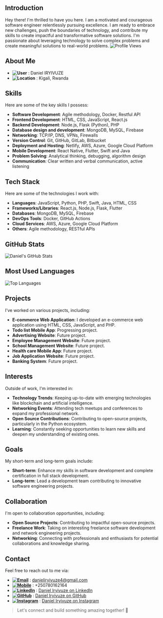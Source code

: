 ## Introduction
Hey there! I'm thrilled to have you here. I am a motivated and courageous software engineer relentlessly pursuing excellence. I am ready to embrace new challenges, push the boundaries of technology, and contribute my skills to create impactful and transformative software solutions. I'm passionate about leveraging technology to solve complex problems and create meaningful solutions to real-world problems.
![Profile Views](https://komarev.com/ghpvc/?username=Daniel-IRYIVUZE&color=blue)
## About Me
- **![User](https://img.shields.io/badge/User-000000?style=flat-square&logo=user&logoColor=white)** : Daniel IRYIVUZE
- **![Location](https://img.shields.io/badge/Location-000000?style=flat-square&logo=google-maps&logoColor=white)** : Kigali, Rwanda

## Skills
Here are some of the key skills I possess:

- **Software Development**: Agile methodology, Docker, Restful API
- **Frontend Development**: HTML, CSS, JavaScript, React.js
- **Backend Development**: Node.js, Flask (Python), PHP
- **Database design and development**: MongoDB, MySQL, Firebase
- **Networking**: TCP/IP, DNS, VPNs, Firewalls
- **Version Control**: Git, GitHub, GitLab, Bitbucket
- **Deployment and Hosting**: Netlify, AWS, Azure, Google Cloud Platform
- **Mobile Development**: React Native, Flutter, Swift and Java
- **Problem Solving**: Analytical thinking, debugging, algorithm design
- **Communication**: Clear written and verbal communication, active listening

## Tech Stack
Here are some of the technologies I work with:

- **Languages**: JavaScript, Python, PHP, Swift, Java, HTML, CSS
- **Frameworks/Libraries**: React.js, Node.js, Flask, Flutter
- **Databases**: MongoDB, MySQL, Firebase
- **DevOps Tools**: Docker, GitHub Actions
- **Cloud Services**: AWS, Azure, Google Cloud Platform
- **Others**: Agile methodology, RESTful APIs

## GitHub Stats
![Daniel's GitHub Stats](https://github-readme-stats.vercel.app/api?username=Daniel-IRYIVUZE&show_icons=true&theme=light)

## Most Used Languages
![Top Languages](https://github-readme-stats.vercel.app/api/top-langs/?username=Daniel-IRYIVUZE&layout=compact&theme=light)

## Projects
I've worked on various projects, including:
- **E-commerce Web Application**: I developed an e-commerce web application using HTML, CSS, JavaScript, and PHP.
- **Todo list Mobile App**: Progressing project.
- **Advertising Website**: Future project.
- **Employee Management Website**: Future project.
- **School Management Website**: Future project.
- **Health care Mobile App**: Future project.
- **Job Application Website**: Future project.
- **Banking System**: Future project.

## Interests
Outside of work, I'm interested in:
- **Technology Trends**: Keeping up-to-date with emerging technologies like blockchain and artificial intelligence.
- **Networking Events**: Attending tech meetups and conferences to expand my professional network.
- **Open Source Contributions**: Contributing to open-source projects, particularly in the Python ecosystem.
- **Learning**: Constantly seeking opportunities to learn new skills and deepen my understanding of existing ones.

## Goals
My short-term and long-term goals include:
- **Short-term**: Enhance my skills in software development and complete certification in full stack development.
- **Long-term**: Lead a development team contributing to innovative software engineering projects.

## Collaboration
I'm open to collaboration opportunities, including:
- **Open Source Projects**: Contributing to impactful open-source projects.
- **Freelance Work**: Taking on interesting freelance software development and network engineering projects.
- **Networking**: Connecting with professionals and enthusiasts for potential collaborations and knowledge sharing.

## Contact
Feel free to reach out to me via:
- **[![Email](https://img.shields.io/badge/Email-D14836?style=flat-square&logo=Gmail&logoColor=white)](https://www.instagram.com/iry_daniel/)** : danieliryivuze4@gmail.com
- **[![Mobile](https://img.shields.io/badge/Mobile-000000?style=flat-square&logo=mobile&logoColor=white)](https://www.linkedin.com/in/daniel-iryivuze-992141278/)** : +250780162164
- **[![LinkedIn](https://img.shields.io/badge/-LinkedIn-0077B5?style=flat-square&logo=LinkedIn&logoColor=white)](https://www.linkedin.com/in/daniel-iryivuze-992141278/)** : [Daniel Iryivuze on LinkedIn](https://www.linkedin.com/in/daniel-iryivuze-992141278/)
- **[![GitHub](https://img.shields.io/badge/-GitHub-181717?style=flat-square&logo=GitHub&logoColor=white)](https://github.com/Daniel-IRYIVUZE)** : [Daniel Iryivuze on GitHub](https://github.com/Daniel-IRYIVUZE)
- **[![Instagram](https://img.shields.io/badge/-Instagram-833AB4?style=flat-square&logo=Instagram&logoColor=white)](https://www.instagram.com/iry_daniel/)** : [Daniel Iryivuze on Instagram](https://www.instagram.com/iry_daniel/)

> Let's connect and build something amazing together! 🚀
